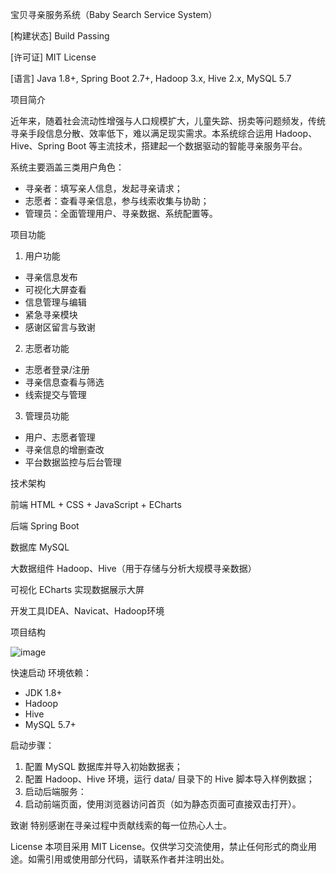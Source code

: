 宝贝寻亲服务系统（Baby Search Service System）

[构建状态] Build Passing

[许可证] MIT License

[语言] Java 1.8+, Spring Boot 2.7+, Hadoop 3.x, Hive 2.x, MySQL 5.7

项目简介

近年来，随着社会流动性增强与人口规模扩大，儿童失踪、拐卖等问题频发，传统寻亲手段信息分散、效率低下，难以满足现实需求。本系统综合运用 Hadoop、Hive、Spring Boot 等主流技术，搭建起一个数据驱动的智能寻亲服务平台。

系统主要涵盖三类用户角色：
- 寻亲者：填写亲人信息，发起寻亲请求；
- 志愿者：查看寻亲信息，参与线索收集与协助；
- 管理员：全面管理用户、寻亲数据、系统配置等。

项目功能
1. 用户功能
- 寻亲信息发布
- 可视化大屏查看
- 信息管理与编辑
- 紧急寻亲模块
- 感谢区留言与致谢

2. 志愿者功能
- 志愿者登录/注册
- 寻亲信息查看与筛选
- 线索提交与管理

3. 管理员功能
- 用户、志愿者管理
- 寻亲信息的增删查改
- 平台数据监控与后台管理

技术架构

前端 HTML + CSS + JavaScript + ECharts

后端 Spring Boot

数据库 MySQL

大数据组件 Hadoop、Hive（用于存储与分析大规模寻亲数据）

可视化 ECharts 实现数据展示大屏

开发工具IDEA、Navicat、Hadoop环境

项目结构

![image](https://github.com/user-attachments/assets/2e1ecfc2-f7f6-4a8f-882a-d1005b371824)

快速启动
环境依赖：
- JDK 1.8+
- Hadoop
- Hive
- MySQL 5.7+

启动步骤：

1. 配置 MySQL 数据库并导入初始数据表；
2. 配置 Hadoop、Hive 环境，运行 data/ 目录下的 Hive 脚本导入样例数据；
3. 启动后端服务：
4. 启动前端页面，使用浏览器访问首页（如为静态页面可直接双击打开）。

致谢
特别感谢在寻亲过程中贡献线索的每一位热心人士。

License
本项目采用 MIT License。仅供学习交流使用，禁止任何形式的商业用途。如需引用或使用部分代码，请联系作者并注明出处。
